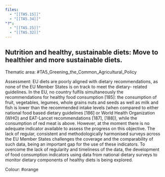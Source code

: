 ```yaml
---
files:
  - "[[TA5.15]]"
  - "[[TA5.34]]"
"?":
  - "[[TA5.25]]"
  - "[[TA5.32]]"
---
```

## Nutrition and healthy, sustainable diets: Move to healthier and more sustainable diets.

Thematic area: #TA5_Greening_the_Common_Agricultural_Policy

Assessment: EU diets are poorly aligned with dietary recommendations, as none of the EU Member States is on track to meet the dietary- related guidelines. In the EU, no country fulfils simultaneously the recommendations for healthy food consumption [185]: the consumption of fruit, vegetables, legumes, whole grains nuts and seeds as well as milk and fish is lower than the recommended intake levels (when compared to either national food based dietary guidelines [186] or World Health Organization (WHO) and EAT-Lancet recommendations [187], [188]), while the consumption of red meat is above.
However, at the moment there is no adequate indicator available to assess the progress on this objective. The lack of regular, consistent and methodologically harmonised surveys across the EU Member States challenges the coverage and the comparability of such data, being an important gap for the use of these indicators. To overcome the lack of regularity and timeliness of the data, the development of food consumption indicators using data from national dietary surveys to monitor dietary components of healthy diets is being explored.

Colour: #orange